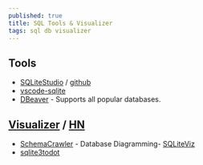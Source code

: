 ```yaml
---
published: true
title: SQL Tools & Visualizer
tags: sql db visualizer
---
```


## Tools
- [SQLiteStudio](https://sqlitestudio.pl/) / [github](https://github.com/pawelsalawa/sqlitestudio)
- [vscode-sqlite](https://marketplace.visualstudio.com/items?itemName=alexcvzz.vscode-sqlite)
- [DBeaver](https://dbeaver.io/) -  Supports all popular databases.

## [Visualizer](https://dbmstools.com/categories/database-diagram-tools/sqlite) / [HN](https://news.ycombinator.com/item?id=26693705)
- [SchemaCrawler](https://www.schemacrawler.com/diagramming.html) -  Database Diagramming- [SQLiteViz](https://github.com/TomConlin/SQLiteViz)
- [sqlite3todot](https://github.com/chunky/sqlite3todot)
